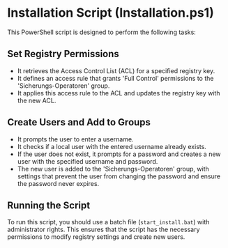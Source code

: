 # Installation Script (Installation.ps1)

This PowerShell script is designed to perform the following tasks:

## Set Registry Permissions

- It retrieves the Access Control List (ACL) for a specified registry key.
- It defines an access rule that grants 'Full Control' permissions to the 'Sicherungs-Operatoren' group.
- It applies this access rule to the ACL and updates the registry key with the new ACL.

## Create Users and Add to Groups

- It prompts the user to enter a username.
- It checks if a local user with the entered username already exists.
- If the user does not exist, it prompts for a password and creates a new user with the specified username and password.
- The new user is added to the 'Sicherungs-Operatoren' group, with settings that prevent the user from changing the password and ensure the password never expires.

## Running the Script

To run this script, you should use a batch file (`start_install.bat`) with administrator rights. This ensures that the script has the necessary permissions to modify registry settings and create new users.